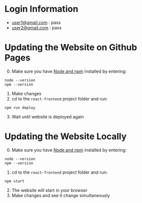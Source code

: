 # Login Information
* user1@gmail.com : pass
* user2@gmail.com : pass

# Updating the Website on Github Pages
0. Make sure you have [Node and npm](https://nodejs.org/en/download/) installed by entering:
```
node --version
npm --version
```
1. Make changes
2. cd to the `react-frontend` project folder and run:
```
npm run deploy
```
3. Wait until website is deployed again

# Updating the Website Locally
0. Make sure you have [Node and npm](https://nodejs.org/en/download/) installed by entering:
```
node --version
npm --version
```
1. cd to the `react-frontend` project folder and run:
```
npm start
```
2. The website will start in your browser
3. Make changes and see it change simultaneously
